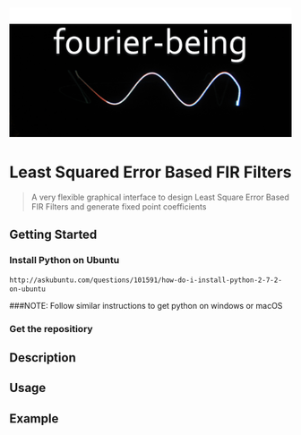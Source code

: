 # ![fourier-being](logo.png)

# Least Squared Error Based FIR Filters
> A very flexible graphical interface to design Least Square Error Based FIR Filters and generate fixed point coefficients 

## Getting Started
### Install Python on Ubuntu
```
http://askubuntu.com/questions/101591/how-do-i-install-python-2-7-2-on-ubuntu
```
###NOTE: Follow similar instructions to get python on windows or macOS
### Get the repositiory

## Description

## Usage

## Example

